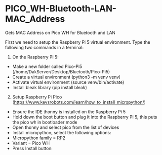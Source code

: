 # PICO_WH-Bluetooth-LAN-MAC_Address
Gets MAC Address on Pico WH for Bluetooth and LAN

First we need to setup the Raspberry Pi 5 virtual environment. Type the following two commands in a terminal:
1)	On the Raspberry PI 5:
 - Make a new folder called Pico-Pi5 (/home/DakServer/Desktop/Bluetooth/Pico-Pi5)
 - Create a virtual environment (python3 -m venv venv)
 - Activate virtual environment (source venv/bin/activate)
 - Install bleak library (pip install bleak)
2)	Setup Raspberry Pi Pico (https://www.kevsrobots.com/learn/how_to_install_micropython/)
 - Ensure the IDE thonny is installed on the Raspberry Pi 5
 - Hold down the boot button and plug it into the Raspberry PI 5, this puts the pico wh in bootloader mode
 - Open thonny and select pico from the list of devices
 - Install micropython, select the following options:
 - Micropython family = RP2
 - Variant = Pico WH
 - Press Install button

